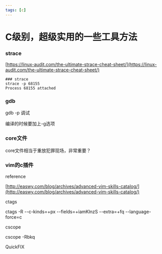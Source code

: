 ```yaml
---
tags: [c]
---
```

# C级别，超级实用的一些工具方法

### strace

[https://linux-audit.com/the-ultimate-strace-cheat-sheet/](https://linux-audit.com/the-ultimate-strace-cheat-sheet/)

```
### strace
strace -p 68155
Process 68155 attached
```


### gdb
gdb -p 调试

编译的时候要加上-g选项


### core文件
core文件相当于重放犯罪现场，非常重要？

###


### vim的c插件
reference

[http://easwy.com/blog/archives/advanced-vim-skills-catalog/](http://easwy.com/blog/archives/advanced-vim-skills-catalog/)

ctags

ctags -R --c-kinds=+px --fields=+iamKlnzS --extra=+fq --language-force=c

cscope

cscope -Rbkq

QuickFIX
